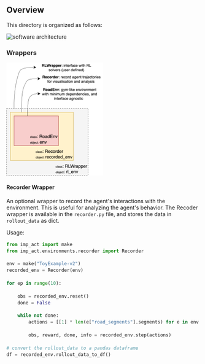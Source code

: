 ## Overview

This directory is organized as follows:

![software architecture](https://github.com/user-attachments/assets/25639cfe-42d4-4fc3-8e89-b86482307364)

### Wrappers

<img src="wrappers.png" alt="wrappers" width="50%">

#### Recorder Wrapper

An optional wrapper to record the agent's interactions with the environment. This is useful for analyzing the agent's behavior. The Recoder wrapper is available in the `recorder.py` file, and stores the data in `rollout_data` as dict.

Usage:
```python
from imp_act import make
from imp_act.environments.recorder import Recorder

env = make("ToyExample-v2")
recorded_env = Recorder(env)

for ep in range(10):

    obs = recorded_env.reset()
    done = False

    while not done:
        actions = [[1] * len(e["road_segments"].segments) for e in env.graph.es]

        obs, reward, done, info = recorded_env.step(actions)

# convert the rollout_data to a pandas dataframe
df = recorded_env.rollout_data_to_df()
```

